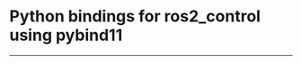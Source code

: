 # Python bindings for ros2_control using pybind11
-------------------------------------------------
